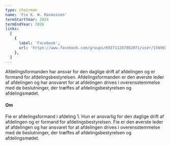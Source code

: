 ```yaml
---
type: chairman
name: 'Fie K. W. Rasmussen'
termStartYear: 2024
termEndYear: 2026
links:
  [
    {
      label: 'Facebook',
      url: 'https://www.facebook.com/groups/692711287862071/user/1569036123/',
    },
  ]
---
```


Afdelingsformanden har ansvar for den daglige drift af afdelingen og er formand for afdelingsbestyrelsen. Afdelingsformanden er den øverste leder af afdelingen og har ansvaret for at afdelingen drives i overensstemmelse med de beslutninger, der træffes af afdelingsbestyrelsen og afdelingsmødet.

#### Om

Fie er afdelingsformand i afdeling 1. Hun er ansvarlig for den daglige drift af afdelingen og er formand for afdelingsbestyrelsen. Fie er den øverste leder af afdelingen og har ansvaret for at afdelingen drives i overensstemmelse med de beslutninger, der træffes af afdelingsbestyrelsen og afdelingsmødet.
